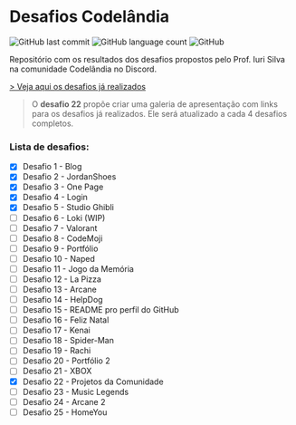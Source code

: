 # Desafios Codelândia

![GitHub last commit](https://img.shields.io/github/last-commit/santos-vinicius/codelandia?style=flat-square)
![GitHub language count](https://img.shields.io/github/languages/count/santos-vinicius/codelandia?style=flat-square)
![GitHub](https://img.shields.io/github/license/santos-vinicius/codelandia?style=flat-square)

Repositório com os resultados dos desafios propostos pelo Prof. Iuri Silva na comunidade Codelândia no Discord.

[ > Veja aqui os desafios já realizados](https://santos-vinicius.github.io/codelandia/)

> O **desafio 22** propõe criar uma galeria de apresentação com links para os desafios já realizados. Ele será atualizado a cada 4 desafios completos.

### Lista de desafios:

- [x] Desafio 1 - Blog
- [x] Desafio 2 - JordanShoes
- [x] Desafio 3 - One Page
- [x] Desafio 4 - Login
- [x] Desafio 5 - Studio Ghibli 
- [ ] Desafio 6 - Loki (WIP)
- [ ] Desafio 7 - Valorant
- [ ] Desafio 8 - CodeMoji
- [ ] Desafio 9 - Portfólio
- [ ] Desafio 10 - Naped
- [ ] Desafio 11 - Jogo da Memória
- [ ] Desafio 12 - La Pizza
- [ ] Desafio 13 - Arcane
- [ ] Desafio 14 - HelpDog
- [ ] Desafio 15 - README pro perfil do GitHub
- [ ] Desafio 16 - Feliz Natal
- [ ] Desafio 17 - Kenai
- [ ] Desafio 18 - Spider-Man
- [ ] Desafio 19 - Rachi
- [ ] Desafio 20 - Portfólio 2
- [ ] Desafio 21 - XBOX
- [x] Desafio 22 - Projetos da Comunidade
- [ ] Desafio 23 - Music Legends
- [ ] Desafio 24 - Arcane 2
- [ ] Desafio 25 - HomeYou

